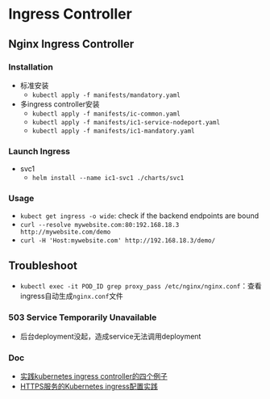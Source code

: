 # Ingress Controller
## Nginx Ingress Controller
### Installation
- 标准安装
  - `kubectl apply -f manifests/mandatory.yaml`
- 多ingress controller安装
  - `kubectl apply -f manifests/ic-common.yaml`
  - `kubectl apply -f manifests/ic1-service-nodeport.yaml`
  - `kubectl apply -f manifests/ic1-mandatory.yaml`

### Launch Ingress
- svc1
  - `helm install --name ic1-svc1 ./charts/svc1`

### Usage
- `kubect get ingress -o wide`: check if the backend endpoints are bound
- `curl --resolve mywebsite.com:80:192.168.18.3 http://mywebsite.com/demo`
- `curl -H 'Host:mywebsite.com' http://192.168.18.3/demo/`

## Troubleshoot
- `kubectl exec -it POD_ID grep proxy_pass /etc/nginx/nginx.conf`：查看ingress自动生成`nginx.conf`文件

### 503 Service Temporarily Unavailable
- 后台deployment没起，造成service无法调用deployment

### Doc
- [实践kubernetes ingress controller的四个例子](https://tonybai.com/2018/06/21/kubernetes-ingress-controller-practice-using-four-examples/)
- [HTTPS服务的Kubernetes ingress配置实践](https://tonybai.com/2018/06/25/the-kubernetes-ingress-practice-for-https-service/)

